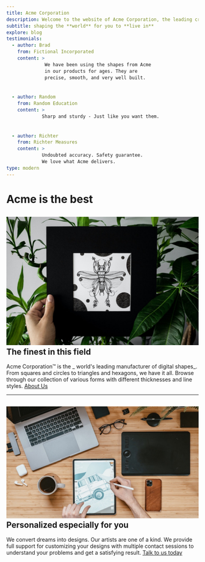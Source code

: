 ```yaml
---
title: Acme Corporation
description: Welcome to the website of Acme Corporation, the leading creator of digital shapes on the planet, providing precise shape creations that are ready to use.
subtitle: shaping the **world** for you to **live in**
explore: blog
testimonials:
  - author: Brad
    from: Fictional Incorporated
    content: >
              We have been using the shapes from Acme 
              in our products for ages. They are 
              precise, smooth, and very well built.


  - author: Random
    from: Random Education
    content: >
             Sharp and sturdy - Just like you want them.


  - author: Richter
    from: Richter Measures
    content: >
             Undoubted accuracy. Safety guarantee.
             We love what Acme delivers.
type: modern
---
```

Acme is the **best**
==================
![about us](about.jpg)
The finest in this field
------------------------

Acme Corporation&trade; is the _ world's leading manufacturer
of digital shapes_. From squares and circles to triangles and
hexagons, we have it all. Browse through our collection of various
forms with different thicknesses and line styles.
[About Us](./about)
* * *
![contact us](contact.jpg)
Personalized especially for you
-------------------------------
We convert dreams into designs. Our artists are one of a kind.
We provide full support for customizing your designs with multiple contact
sessions to understand your problems and get a satisfying result.
[Talk to us today](./contact)